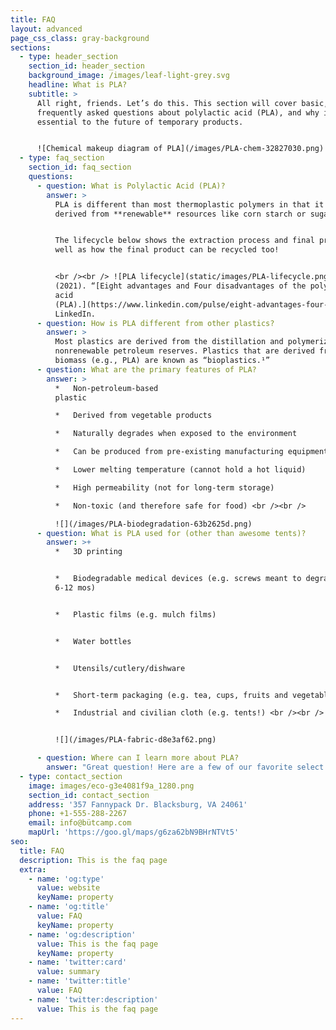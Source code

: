 ```yaml
---
title: FAQ
layout: advanced
page_css_class: gray-background
sections:
  - type: header_section
    section_id: header_section
    background_image: /images/leaf-light-grey.svg
    headline: What is PLA?
    subtitle: >
      All right, friends. Let’s do this. This section will cover basic,
      frequently asked questions about polylactic acid (PLA), and why it's
      essential to the future of temporary products.


      ![Chemical makeup diagram of PLA](/images/PLA-chem-32827030.png)
  - type: faq_section
    section_id: faq_section
    questions:
      - question: What is Polylactic Acid (PLA)?
        answer: >
          PLA is different than most thermoplastic polymers in that it is
          derived from **renewable** resources like corn starch or sugar cane.


          The lifecycle below shows the extraction process and final product, as
          well as how the final product can be recycled too!


          <br /><br /> ![PLA lifecycle](static/images/PLA-lifecycle.png) <br /><br />Zhang, Y.
          (2021). “[Eight advantages and Four disadvantages of the polylactic
          acid
          (PLA).](https://www.linkedin.com/pulse/eight-advantages-four-disadvantages-polylactic-acid-pla-yewtree-zhang)”
          LinkedIn.
      - question: How is PLA different from other plastics?
        answer: >
          Most plastics are derived from the distillation and polymerization of
          nonrenewable petroleum reserves. Plastics that are derived from
          biomass (e.g., PLA) are known as “bioplastics.¹”
      - question: What are the primary features of PLA?
        answer: >
          *   Non-petroleum-based
          plastic

          *   Derived from vegetable products

          *   Naturally degrades when exposed to the environment

          *   Can be produced from pre-existing manufacturing equipment

          *   Lower melting temperature (cannot hold a hot liquid)

          *   High permeability (not for long-term storage)

          *   Non-toxic (and therefore safe for food) <br /><br />

          ![](/images/PLA-biodegradation-63b2625d.png)
      - question: What is PLA used for (other than awesome tents)?
        answer: >+
          *   3D printing


          *   Biodegradable medical devices (e.g. screws meant to degrade in
          6-12 mos)


          *   Plastic films (e.g. mulch films)


          *   Water bottles


          *   Utensils/cutlery/dishware


          *   Short-term packaging (e.g. tea, cups, fruits and vegetables)

          *   Industrial and civilian cloth (e.g. tents!) <br /><br />


          ![](/images/PLA-fabric-d8e3af62.png)

      - question: Where can I learn more about PLA?
        answer: "Great question! Here are a few of our favorite select resources about PLA!\n\n\n\n*   Barrett, A. (2021). “[Polylactic Acid or Polylactide](https://bioplasticsnews.com/polylactic-acid-or-polylactide-pla/) (PLA).” Bioplastics News.\n\n*   Felfil. (2021). “[PLA filament for 3D printing: Learning about plastic materials](https://felfil.com/pla-filament-for-3d-printing-learning-about-plastic-materials/?v=5ea34fa833a1).\" Felfil.\n\n*   Muthui, Z. W., Kamweru, P. K., Nderitu, F. G., Hussein, S. A., Golicha, Ngumbu, R., and Njoroge, G. N. (2015). [Polylactic acid (PLA) viscoelastic properties and their degradation compared with those of polyethylene](https://academicjournals.org/journal/IJPS/article-full-text-pdf/80F856156289). *International Journal of Physical Sciences,* 10(21), p 568-575). DOI: 10.5897/IJPS2015.4412.\n\n*   Rogers, T. (2015). “[Everything you need to know about polylactic acid (PLA)](https://www.creativemechanisms.com/blog/learn-about-polylactic-acid-pla-prototypes).” Creative Mechanisms.\_\n\n*   Royte, E. (2006). “[Corn Plastic to the Rescue.](https://www.smithsonianmag.com/science-nature/corn-plastic-to-the-rescue-126404720/)” Smithsonian Magazine.\n\n*   Sombatsompop, N., Srimaleanon, P., Markpin, T., and Prapagdee, B. (2021). “Polylactic Acid (PLA): Improve It, Use It, and Dump It Faster.” BioResources, 16(2) pp 2196 - 2199. DOI: 10.15376/biores.16.2.2196-2199\n\n*   Zhang, Y. (2021). “[Eight advantages and Four disadvantages of the polylactic acid (PLA)](https://www.linkedin.com/pulse/eight-advantages-four-disadvantages-polylactic-acid-pla-yewtree-zhang).” LinkedIn.\_\n"
  - type: contact_section
    image: images/eco-g3e4081f9a_1280.png
    section_id: contact_section
    address: '357 Fannypack Dr. Blacksburg, VA 24061'
    phone: +1-555-288-2267
    email: info@bütcamp.com
    mapUrl: 'https://goo.gl/maps/g6za62bN9BHrNTVt5'
seo:
  title: FAQ
  description: This is the faq page
  extra:
    - name: 'og:type'
      value: website
      keyName: property
    - name: 'og:title'
      value: FAQ
      keyName: property
    - name: 'og:description'
      value: This is the faq page
      keyName: property
    - name: 'twitter:card'
      value: summary
    - name: 'twitter:title'
      value: FAQ
    - name: 'twitter:description'
      value: This is the faq page
---
```


